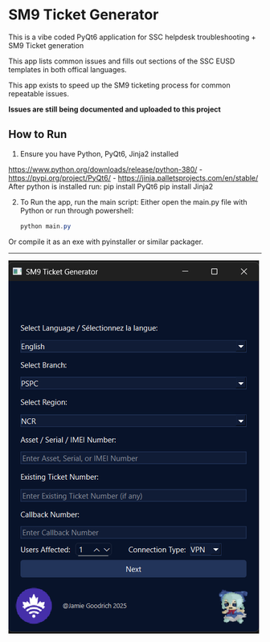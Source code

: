 # SM9 Ticket Generator

This is a vibe coded PyQt6 application for SSC helpdesk troubleshooting + SM9 Ticket generation

This app lists common issues and fills out sections of the SSC EUSD templates in both offical languages.

This app exists to speed up the SM9 ticketing process for common repeatable issues.

**Issues are still being documented and uploaded to this project**

## How to Run
1. Ensure you have Python, PyQt6, Jinja2 installed

https://www.python.org/downloads/release/python-380/ - https://pypi.org/project/PyQt6/ - https://jinja.palletsprojects.com/en/stable/
After python is installed run:
pip install PyQt6
pip install Jinja2

2. To Run the app, run the main script: Either open the main.py file with Python or run through powershell:
   
   ```powershell
   python main.py
   ```
Or compile it as an exe with pyinstaller or similar packager. 

----------------------------------------------------------------------------------------------------------------------
   ![SSCTicketGen GUI](https://github.com/jamieisonline/SSCTicketGen/blob/main/Screenshot%202025-06-29%20163030.png)
